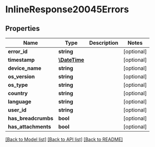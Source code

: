 # InlineResponse20045Errors

## Properties
Name | Type | Description | Notes
------------ | ------------- | ------------- | -------------
**error_id** | **string** |  | [optional] 
**timestamp** | [**\DateTime**](\DateTime.md) |  | [optional] 
**device_name** | **string** |  | [optional] 
**os_version** | **string** |  | [optional] 
**os_type** | **string** |  | [optional] 
**country** | **string** |  | [optional] 
**language** | **string** |  | [optional] 
**user_id** | **string** |  | [optional] 
**has_breadcrumbs** | **bool** |  | [optional] 
**has_attachments** | **bool** |  | [optional] 

[[Back to Model list]](../README.md#documentation-for-models) [[Back to API list]](../README.md#documentation-for-api-endpoints) [[Back to README]](../README.md)



